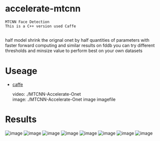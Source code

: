 # accelerate-mtcnn
	MTCNN Face Detection 
	This is a C++ version used Caffe
## 
half model shrink the orignal onet by half quantities of parameters with faster forward computing and similar results on fddb
you can try different thresholds and minsize value to  perform best on your own datasets

# Useage
- [caffe](https://github.com/BVLC/caffe)

   video:	./MTCNN-Accelerate-Onet  
   image:     ./MTCNN-Accelerate-Onet  image imagefile
   

# Results
![image](https://github.com/zhanglaplace/accelerate-mtcnn/raw/master/img/mtcnn-fddb.jpg)
![image](https://github.com/zhanglaplace/accelerate-mtcnn/raw/master/img/_res_0_Parade_marchingband_1_364.jpg)
![image](https://github.com/zhanglaplace/accelerate-mtcnn/raw/master/img/_res_0_Parade_marchingband_1_408.jpg)
![image](https://github.com/zhanglaplace/accelerate-mtcnn/raw/master/img/_res_img_78.jpg)
![image](https://github.com/zhanglaplace/accelerate-mtcnn/raw/master/img/_res_img_534.jpg)
![image](https://github.com/zhanglaplace/accelerate-mtcnn/raw/master/img/_res_img_561.jpg)
![image](https://github.com/zhanglaplace/accelerate-mtcnn/raw/master/img/_res_img_591.jpg)
![image](https://github.com/zhanglaplace/accelerate-mtcnn/raw/master/img/_res_img_769.jpg)


